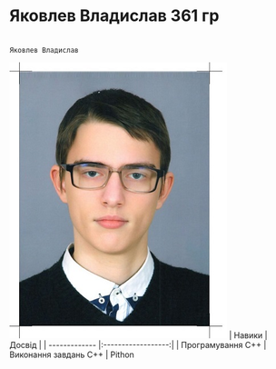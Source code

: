 # Яковлев Владислав 361 гр
                                                                      Яковлев Владислав
![Screnshot](https://github.com/vladislav361/-361-/blob/main/pimg161.jpg)
| Навики        | Досвід             |
| ------------- |:------------------:|
| Програмування С++    | Виконання завдань С++   |
Pithon 
